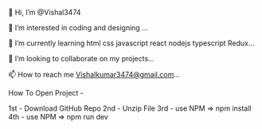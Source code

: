 👋 Hi, I’m @Vishal3474

👀 I’m interested in coding and designing ...

🌱 I’m currently learning html css javascript react nodejs typescript Redux...

💞️ I’m looking to collaborate on my projects...

📫 How to reach me Vishalkumar3474@gmail.com...

How To Open Project -

1st - Download GitHub Repo
2nd - Unzip File
3rd - use NPM => npm install
4th - use NPM => npm run dev
